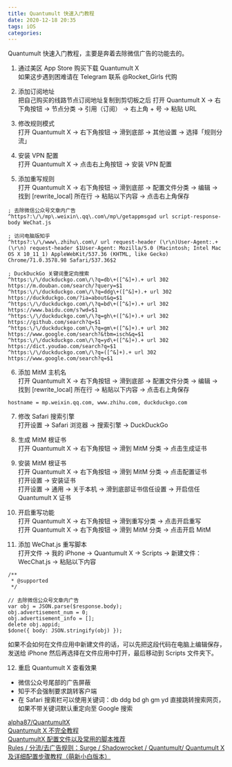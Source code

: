 ```yaml
---
title: Quantumult 快速入门教程
date: 2020-12-18 20:35
tags: iOS
categories: 
---
```


Quantumult 快速入门教程，主要是奔着去除微信广告的功能去的。

<!-- more -->

1. 通过美区 App Store 购买下载 Quantumult X  
如果这步遇到困难请在 Telegram 联系 @Rocket_Girls 代购

2. 添加订阅地址  
把自己购买的线路节点订阅地址复制到剪切板之后
打开 Quantumult X → 右下角按钮 → 节点分类 → 引用（订阅） → 右上角 + 号 → 粘贴 URL

3. 修改规则模式  
打开 Quantumult X → 右下角按钮 → 滑到底部 → 其他设置 → 选择「规则分流」

4. 安装 VPN 配置  
打开 Quantumult X → 点击右上角按钮 → 安装 VPN 配置

5. 添加重写规则  
打开 Quantumult X → 右下角按钮 → 滑到底部 → 配置文件分类 → 编辑 → 找到 [rewrite_local] 所在行 → 粘贴以下内容 → 点击右上角保存
```
; 去除微信公众号文章内广告
^https?:\/\/mp\.weixin\.qq\.com\/mp\/getappmsgad url script-response-body WeChat.js

; 访问电脑版知乎
^https?:\/\/www\.zhihu\.com\/ url request-header (\r\n)User-Agent:.+(\r\n) request-header $1User-Agent: Mozilla/5.0 (Macintosh; Intel Mac OS X 10_11_1) AppleWebKit/537.36 (KHTML, like Gecko) Chrome/71.0.3578.98 Safari/537.36$2

; DuckDuckGo 关键词重定向搜索
^https:\/\/duckduckgo.com\/\?q=db\+([^&]+).+ url 302 https://m.douban.com/search/?query=$1
^https:\/\/duckduckgo.com\/\?q=ddg\+([^&]+).+ url 302 https://duckduckgo.com/?ia=about&q=$1
^https:\/\/duckduckgo.com\/\?q=bd\+([^&]+).+ url 302 https://www.baidu.com/s?wd=$1
^https:\/\/duckduckgo.com\/\?q=gh\+([^&]+).+ url 302 https://github.com/search?q=$1
^https:\/\/duckduckgo.com\/\?q=gm\+([^&]+).+ url 302 https://www.google.com/search?&tbm=isch&q=$1
^https:\/\/duckduckgo.com\/\?q=yd\+([^&]+).+ url 302 https://dict.youdao.com/search?q=$1
^https:\/\/duckduckgo.com\/\?q=([^&]+).+ url 302 https://www.google.com/search?q=$1
```

6. 添加 MitM 主机名  
打开 Quantumult X → 右下角按钮 → 滑到底部 → 配置文件分类 → 编辑 → 找到 [rewrite_local] 所在行 → 粘贴以下内容 → 点击右上角保存
```
hostname = mp.weixin.qq.com, www.zhihu.com, duckduckgo.com
```

7. 修改 Safari 搜索引擎  
打开设置 → Safari 浏览器 → 搜索引擎 → DuckDuckGo

8. 生成 MitM 根证书  
打开 Quantumult X → 右下角按钮 → 滑到 MitM 分类 → 点击生成证书

9. 安装 MitM 根证书  
打开 Quantumult X → 右下角按钮 → 滑到 MitM 分类 → 点击配置证书  
打开设置 → 安装证书  
打开设置 → 通用 → 关于本机 → 滑到底部证书信任设置 → 开启信任 Quantumult X 证书  

10. 开启重写功能  
打开 Quantumult X → 右下角按钮 → 滑到重写分类 → 点击开启重写  
打开 Quantumult X → 右下角按钮 → 滑到 MitM 分类 → 点击开启 MitM

11. 添加 WeChat.js 重写脚本  
打开文件 → 我的 iPhone → Quantumult X → Scripts → 新建文件：WecChat.js → 粘贴以下内容  
```
/**
 * @supported 
 */

// 去除微信公众号文章内广告
var obj = JSON.parse($response.body);
obj.advertisement_num = 0;
obj.advertisement_info = [];
delete obj.appid;
$done({ body: JSON.stringify(obj) });
```
如果不会如何在文件应用中新建文件的话，可以先把这段代码在电脑上编辑保存，发送给 iPhone 然后再选择在文件应用中打开，最后移动到 Scripts 文件夹下。  

12. 重启 Quantumult X 查看效果  
- 微信公众号尾部的广告屏蔽
- 知乎不会强制要求跳转客户端
- 在 Safari 搜索栏可以使用关键词：db ddg bd gh gm yd 直接跳转搜索网页，如果不带关键词默认重定向至 Google 搜索  
  
[alpha87/QuantumultX](https://github.com/alpha87/QuantumultX-Profiles)  
[Quantumult X 不完全教程](https://www.notion.so/Quantumult-X-1d32ddc6e61c4892ad2ec5ea47f00917)  
[QuantumultX 配置文件以及常用的脚本推荐](https://www.lijianxun.top/106.html)  
[Rules / 分流/去广告规则：Surge / Shadowrocket / Quantumult/ Quantumult X 及详细配置步骤教程（萌新小白版本）](https://limbopro.xyz/archives/2561.html)  
